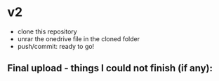 # v2
- clone this repository 
- unrar the onedrive file in the cloned folder
- push/commit: ready to go! 

## Final upload - things I could not finish (if any):
